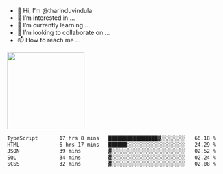 - 👋 Hi, I’m @tharinduvindula
- 👀 I’m interested in ...
- 🌱 I’m currently learning ...
- 💞️ I’m looking to collaborate on ...
- 📫 How to reach me ...

<!---
tharinduvindula/tharinduvindula is a ✨ special ✨ repository because its `README.md` (this file) appears on your GitHub profile.
You can click the Preview link to take a look at your changes.
--->

<img height="180em" src="https://github-readme-stats.vercel.app/api?username=tharinduvindula&show_icons=true&hide_border=false&&count_private=true&include_all_commits=true" />


<!--START_SECTION:waka-->

```txt
TypeScript       17 hrs 8 mins   ████████████████▓░░░░░░░░   66.18 %
HTML             6 hrs 17 mins   ██████░░░░░░░░░░░░░░░░░░░   24.29 %
JSON             39 mins         ▓░░░░░░░░░░░░░░░░░░░░░░░░   02.52 %
SQL              34 mins         ▓░░░░░░░░░░░░░░░░░░░░░░░░   02.24 %
SCSS             32 mins         ▓░░░░░░░░░░░░░░░░░░░░░░░░   02.08 %
```

<!--END_SECTION:waka-->
